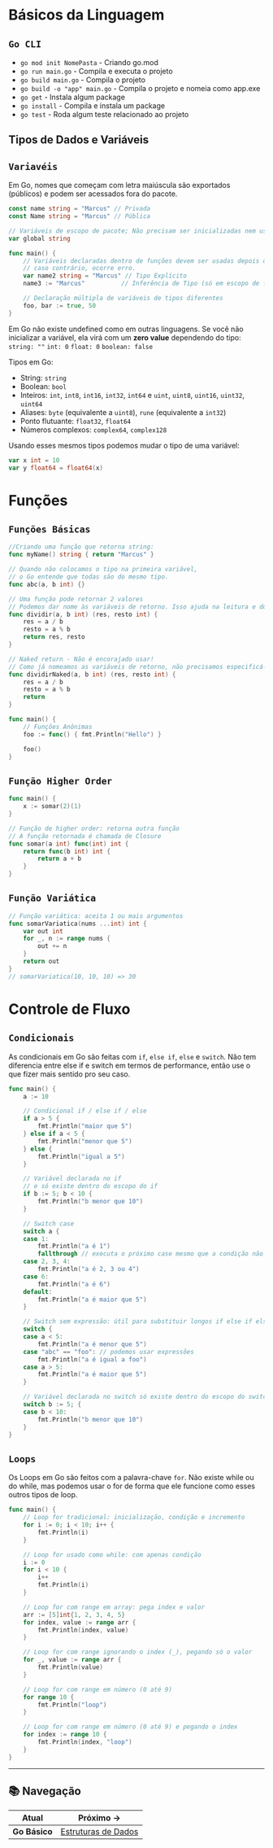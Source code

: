 # Básicos da Linguagem

## `Go CLI`

-   `go mod init NomePasta` - Criando go.mod
-   `go run main.go` - Compila e executa o projeto
-   `go build main.go` - Compila o projeto
-   `go build -o "app" main.go` - Compila o projeto e nomeia como app.exe
-   `go get` - Instala algum package
-   `go install` - Compila e instala um package
-   `go test` - Roda algum teste relacionado ao projeto

## Tipos de Dados e Variáveis

## `Variavéis`

Em Go, nomes que começam com letra maiúscula são exportados (públicos) e podem ser acessados fora do pacote.

```go
const name string = "Marcus" // Privada
const Name string = "Marcus" // Pública

// Variáveis de escopo de pacote; Não precisam ser inicializadas nem usadas imediatamente
var global string

func main() {
    // Variáveis declaradas dentro de funções devem ser usadas depois de inicializadas;
	// caso contrário, ocorre erro.
    var name2 string = "Marcus" // Tipo Explícito
    name3 := "Marcus"          // Inferência de Tipo (só em escopo de função)

    // Declaração múltipla de variáveis de tipos diferentes
    foo, bar := true, 50
}
```

Em Go não existe undefined como em outras linguagens. Se você não inicializar a variável, ela virá com um **zero value** dependendo do tipo: `string: ""` `int: 0` `float: 0` `boolean: false`

Tipos em Go:

-   String: `string`
-   Boolean: `bool`
-   Inteiros: `int`, `int8`, `int16`, `int32`, `int64` e `uint`, `uint8`, `uint16`, `uint32`, `uint64`
-   Aliases: `byte` (equivalente a `uint8`), `rune` (equivalente a `int32`)
-   Ponto flutuante: `float32`, `float64`
-   Números complexos: `complex64`, `complex128`

Usando esses mesmos tipos podemos mudar o tipo de uma variável:

```go
var x int = 10
var y float64 = float64(x)
```

# Funções

## `Funções Básicas`

```go
//Criando uma função que retorna string:
func myName() string { return "Marcus" }

// Quando não colocamos o tipo na primeira variável,
// o Go entende que todas são do mesmo tipo.
func abc(a, b int) {}

// Uma função pode retornar 2 valores
// Podemos dar nome às variáveis de retorno. Isso ajuda na leitura e documentação.
func dividir(a, b int) (res, resto int) {
	res = a / b
	resto = a % b
	return res, resto
}

// Naked return - Não é encorajado usar!
// Como já nomeamos as variáveis de retorno, não precisamos especificá-las no return.
func dividirNaked(a, b int) (res, resto int) {
	res = a / b
	resto = a % b
	return
}

func main() {
	// Funções Anônimas
	foo := func() { fmt.Println("Hello") }

	foo()
}
```

## `Função Higher Order`

```go
func main() {
	x := somar(2)(1)
}

// Função de higher order: retorna outra função
// A função retornada é chamada de Closure
func somar(a int) func(int) int {
	return func(b int) int {
		return a + b
	}
}
```

## `Função Variática`

```go
// Função variática: aceita 1 ou mais argumentos
func somarVariatica(nums ...int) int {
	var out int
	for _, n := range nums {
		out += n
	}
	return out
}
// somarVariatica(10, 10, 10) => 30
```


# Controle de Fluxo

## `Condicionais`

As condicionais em Go são feitas com `if`, `else if`, `else` e `switch`.
Não tem diferencia entre else if e switch em termos de performance, então use o que fizer mais sentido pro seu caso.

```go
func main() {
	a := 10

	// Condicional if / else if / else
	if a > 5 {
		fmt.Println("maior que 5")
	} else if a < 5 {
		fmt.Println("menor que 5")
	} else {
		fmt.Println("igual a 5")
	}

	// Variável declarada no if
	// e só existe dentro do escopo do if
	if b := 5; b < 10 {
		fmt.Println("b menor que 10")
	}

	// Switch case
	switch a {
	case 1:
		fmt.Println("a é 1")
		fallthrough // executa o próximo case mesmo que a condição não seja verdadeira
	case 2, 3, 4:
		fmt.Println("a é 2, 3 ou 4")
	case 6:
		fmt.Println("a é 6")
	default:
		fmt.Println("a é maior que 5")
	}

	// Switch sem expressão: útil para substituir longos if else if else
	switch {
	case a < 5:
		fmt.Println("a é menor que 5")
	case "abc" == "foo": // podemos usar expressões
		fmt.Println("a é igual a foo")
	case a > 5:
		fmt.Println("a é maior que 5")
	}

	// Variável declarada no switch só existe dentro do escopo do switch
	switch b := 5; {
	case b < 10:
		fmt.Println("b menor que 10")
	}
}

```

## `Loops`

Os Loops em Go são feitos com a palavra-chave `for`. Não existe while ou do while, mas podemos usar o for de forma que ele funcione como esses outros tipos de loop.

```go
func main() {
    // Loop for tradicional: inicialização, condição e incremento
	for i := 0; i < 10; i++ {
		fmt.Println(i)
	}

    // Loop for usado como while: com apenas condição
	i := 0
	for i < 10 {
		i++
		fmt.Println(i)
	}

    // Loop for com range em array: pega index e valor
	arr := [5]int{1, 2, 3, 4, 5}
	for index, value := range arr {
		fmt.Println(index, value)
	}

    // Loop for com range ignorando o index (_), pegando só o valor
	for _, value := range arr {
		fmt.Println(value)
	}

    // Loop for com range em número (0 até 9)
	for range 10 {
		fmt.Println("loop")
	}

    // Loop for com range em número (0 até 9) e pegando o index
	for index := range 10 {
		fmt.Println(index, "loop")
	}
}
```

---

## 📚 Navegação

| **Atual** | **Próximo →** |
|---|---|
| **Go Básico** | [Estruturas de Dados](./1-go-estrutura-dados.md) |

